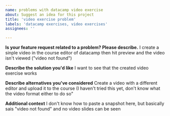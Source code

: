 ```yaml
---
name: problems with datacamp video exercise
about: Suggest an idea for this project
title: 'video exercise problem'
labels: 'datacamp exercises, video exercises'
assignees: ''

---
```


**Is your feature request related to a problem? Please describe.**
I create a sinple video in the course editor of datacamp then hit preview and the video isn't viewed ("video not found")

**Describe the solution you'd like**
I want to see that the created video exercise works

**Describe alternatives you've considered**
Create a video with a different editor and upload it to the course (I haven't tried this yet, don't know what the video format either to do so"

**Additional context**
I don't know how to paste a snapshot here, but basically sais "video not found" and no video slides can be seen

